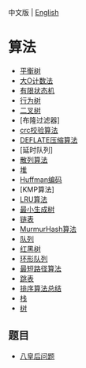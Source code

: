 

中文版 | [English](README.md)

# 算法

- [平衡树](balance_tree_zh.md)
- [大O计数法](big_o_notation_zh.md)
- [有限状态机](fsm_zh.md)
- [行为树](behavior_tree_zh.md)
- [二叉树](binary_tree_zh.md)
- [布隆过滤器]
- [crc校验算法](crc_zh.md)
- [DEFLATE压缩算法](deflate_zh.md)
- [延时队列]
- [散列算法](hash_zh.md)
- [堆](heap_zh.md)
- [Huffman编码](huffman_zh.md)
- [KMP算法]
- [LRU算法](lru_zh.md)
- [最小生成树](minimum_spanning_tree_zh.md)
- [链表](li)
- [MurmurHash算法](murmur_hash_zh.md)
- [队列](queue_zh.md)
- [红黑树](rb_tree_zh.md)
- [环形队列](ring_buffer_zh.md)
- [最短路径算法](shortest_path_problem_zh.md)
- [跳表](skiplist_zh.md)
- [排序算法总结](sort_zh.md)
- [栈](stack_zh.md)
- [树](tree_zh.md)



## 题目

- [八皇后问题](eight_queen_zh.md)

